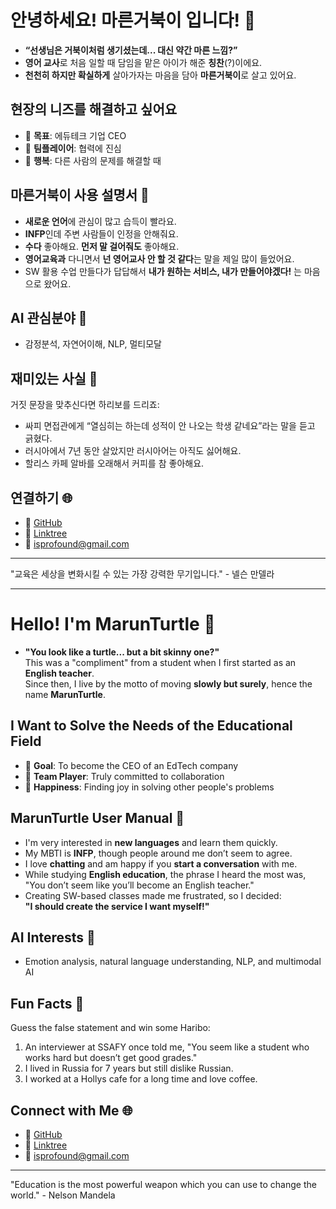 # 안녕하세요! 마른거북이 입니다! 🐢

- **“선생님은 거북이처럼 생기셨는데... 대신 약간 마른 느낌?”**
- **영어 교사**로 처음 일할 때 담임을 맡은 아이가 해준 **칭찬**(?)이에요. 
- **천천히 하지만 확실하게** 살아가자는 마음을 담아 **마른거북이**로 살고 있어요.

## 현장의 니즈를 해결하고 싶어요
- 🎯 **목표**: 에듀테크 기업 CEO
- 🤝 **팀플레이어**: 협력에 진심
- 🌈 **행복**: 다른 사람의 문제를 해결할 때

## 마른거북이 사용 설명서 📘
- **새로운 언어**에 관심이 많고 습득이 빨라요.
- **INFP**인데 주변 사람들이 인정을 안해줘요.
- **수다** 좋아해요. **먼저 말 걸어줘도** 좋아해요.
- **영어교육과** 다니면서 **넌 영어교사 안 할 것 같다**는 말을 제일 많이 들었어요.
- SW 활용 수업 만들다가 답답해서 **내가 원하는 서비스, 내가 만들어야겠다!** 는 마음으로 왔어요.

## AI 관심분야 🤖
- 감정분석, 자연어이해, NLP, 멀티모달

## 재미있는 사실 🎉
거짓 문장을 맞추신다면 하리보를 드리죠:
- 싸피 면접관에게 “열심히는 하는데 성적이 안 나오는 학생 같네요”라는 말을 듣고 긁혔다.
- 러시아에서 7년 동안 살았지만 러시아어는 아직도 싫어해요.
- 할리스 카페 알바를 오래해서 커피를 참 좋아해요.

## 연결하기 🌐
- 🐙 [GitHub](https://github.com/MarunTurtle)
- 🔗 [Linktree](https://linktr.ee/marun_turtle)
- 📧 [isprofound@gmail.com](mailto:isprofound@gmail.com)

---

"교육은 세상을 변화시킬 수 있는 가장 강력한 무기입니다." - 넬슨 만델라

---

# Hello! I'm MarunTurtle 🐢

- **"You look like a turtle... but a bit skinny one?"**  
  This was a "compliment" from a student when I first started as an **English teacher**.  
  Since then, I live by the motto of moving **slowly but surely**, hence the name **MarunTurtle**.

## I Want to Solve the Needs of the Educational Field
- 🎯 **Goal**: To become the CEO of an EdTech company  
- 🤝 **Team Player**: Truly committed to collaboration  
- 🌈 **Happiness**: Finding joy in solving other people's problems  

## MarunTurtle User Manual 📘
- I'm very interested in **new languages** and learn them quickly.  
- My MBTI is **INFP**, though people around me don’t seem to agree.  
- I love **chatting** and am happy if you **start a conversation** with me.  
- While studying **English education**, the phrase I heard the most was, "You don’t seem like you’ll become an English teacher."  
- Creating SW-based classes made me frustrated, so I decided:  
  **"I should create the service I want myself!"**  

## AI Interests 🤖
- Emotion analysis, natural language understanding, NLP, and multimodal AI  

## Fun Facts 🎉  
Guess the false statement and win some Haribo:  
1. An interviewer at SSAFY once told me, "You seem like a student who works hard but doesn’t get good grades."  
2. I lived in Russia for 7 years but still dislike Russian.  
3. I worked at a Hollys cafe for a long time and love coffee.  

## Connect with Me 🌐  
- 🐙 [GitHub](https://github.com/MarunTurtle)  
- 🔗 [Linktree](https://linktr.ee/marun_turtle)  
- 📧 [isprofound@gmail.com](mailto:isprofound@gmail.com)  

---

"Education is the most powerful weapon which you can use to change the world." - Nelson Mandela  

